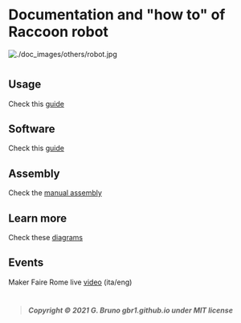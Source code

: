 # Documentation and "how to" of Raccoon robot

![./doc_images/others/robot.jpg](./doc_images/others/robot.jpg)

# 

## Usage

Check this [guide](How&#32;to&#32;use&#32;the&#32;demo.md)

## 

## Software

Check this [guide](Raccoon&#32;robot&#32;setup.md)

## 

## Assembly

Check the [manual assembly](assembly_manual/0_bill_of_materials.md)

## 

## Learn more

Check these [diagrams](Raccoon&#32;robot&#32;diagrams.md)

## 

## Events

Maker Faire Rome live [video](https://www.youtube.com/watch?v=H5PWxFA-pxc) (ita/eng)

# 

> ***Copyright © 2021 G. Bruno gbr1.github.io under MIT license***
